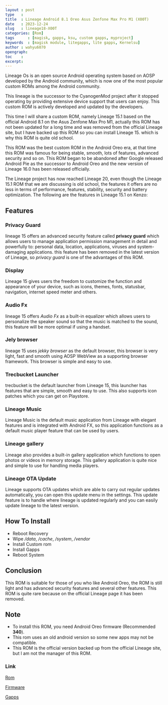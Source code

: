 ```yaml
---
layout : post
type   : 
title  : Lineage Android 8.1 Oreo Asus Zenfone Max Pro M1 (X00T)
date   : 2023-12-24
slug   : lineage18-X00T
categories: [Rom]
tags      : [magisk, gapps, ksu, custom gapps, myproject]
keywords  : [magisk module, litegapps, lite gapps, Kernelsu]
author : wahyu6070
opengraph:
toc    :
excerpt:
---
```


Lineage Os is an open source Android operating system based on AOSP developed by the Android community, which is now one of the most popular custom ROMs among the Android community.

This lineage is the successor to the CyanogenMod project after it stopped operating by providing extensive device support that users can enjoy. This custom ROM is actively developed and updated by the developers.

This time I will share a custom ROM, namely Lineage 15.1 based on the official Android 8.1 on the Asus Zenfone Max Pro M1, actually this ROM has not been updated for a long time and was removed from the official Lineage site, but I have backed up this ROM so you can install Lineage 15.  which is why this ROM is quite old school.

This ROM was the best custom ROM in the Android Oreo era, at that time this ROM was famous for being stable, smooth, lots of features, advanced security and so on.  This ROM began to be abandoned after Google released Android Pie as the successor to Android Oreo and the new version of Lineage 16.0 has been released officially.

The Lineage project has now reached Lineage 20, even though the Lineage 15.1 ROM that we are discussing is old school, the features it offers are no less in terms of performance, features, stability, security and battery optimization.  The following are the features in Lineage 15.1 on Kenzo:

## Features

### Privacy Guard

lineage 15 offers an advanced security feature called **privacy guard** which allows users to manage application permission management in detail and powerfully to: personal data, location, applications, viruses and system-damaging applications.  this feature has been removed in the latest version of Lineage, so *privacy guard* is one of the advantages of this ROM.

### Display

Lineage 15 gives users the freedom to customize the function and appearance of your device, such as icons, themes, fonts, statusbar, navigation, internet speed meter and others.

### Audio Fx

lineage 15 offers *Audio Fx* as a built-in equalizer which allows users to personalize the speaker sound so that the music is matched to the sound, this feature will be more optimal if using a handset.

### Jely browser

lineage 15 uses *jekky browser* as the default browser, this browser is very light, fast and smooth using AOSP WebView as a supporting browser framework.  This browser is simple and easy to use.

### Trecbucket Launcher

trecbucket is the default launcher from Lineage 15, this launcher has features that are simple, smooth and easy to use.  This also supports icon patches which you can get on Playstore.

### Lineage Music

Lineage Music is the default music application from Lineage with elegant features and is integrated with Android FX, so this application functions as a default music player feature that can be used by users.

### Lineage gallery

Lineage also provides a built-in gallery application which functions to open photos or videos in memory storage. This gallery application is quite nice and simple to use for handling media players.

### Lineage OTA Update 

Lineage supports OTA updates which are able to carry out regular updates automatically, you can open this update menu in the settings.  This update feature is to handle where lineage is updated regularly and you can easily update lineage to the latest version.


## How To Install

- Reboot Recovery
- Wipe */data*, */cache*, */system*, */vendor*
- Install Custom rom
- Install Gapps
- Reboot System

##  Conclusion

This ROM is suitable for those of you who like Android Oreo, the ROM is still light and has advanced security features and several other features.  This ROM is quite rare because on the official Lineage page it has been removed.

## Note

- To install this ROM, you need Android Oreo firmware (Recommended **340**).
- This rom uses an old android version so some new apps may not be compatible.
- This ROM is the official version backed up from the official Lineage site, but I am not the manager of this ROM.



### Link

[Rom](https://t.me/wahyu6070channel/335)

[Firmware](/android/2021/12/12/Firmware_Only_X00T.html)

[Gapps](/gapps/2023/12/litegapps)


